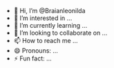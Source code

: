 - 👋 Hi, I’m @Braianleonilda
- 👀 I’m interested in ...
- 🌱 I’m currently learning ...
- 💞️ I’m looking to collaborate on ...
- 📫 How to reach me ...
- 😄 Pronouns: ...
- ⚡ Fun fact: ...

<!---
Braianleonilda/Braianleonilda is a ✨ special ✨ repository because its `README.md` (this file) appears on your GitHub profile.
You can click the Preview link to take a look at your changes.
--->
